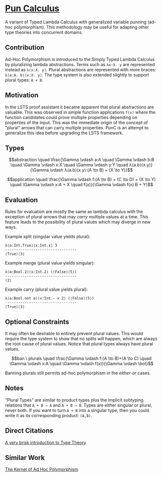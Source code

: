 # [Pun Calculus](https://github.com/andrew-johnson-4/PunCalculus/wiki)
A variant of Typed Lambda Calculus with generalized variable punning (ad-hoc polymorphism). This methodology may be useful for adapting other type theories into concurrent domains.

## Contribution

Ad-Hoc Polymorphism is introduced to the Simply Typed Lambda Calculus by pluralizing lambda abstractions.
Terms such as `λx:X. y` are represented instead as `λ⟨x:X. y⟩`.
Plural abstractions are represented with more braces: `λ⟨a:A. b⟩⟨x:X. y⟩`.
The type system is also extended slightly to support plural types: `A + B`.

## Motivation

In the LSTS proof assistant it became apparent that plural abstractions are valuable.
This was observed in simple function applications `f(x)` where the function candidates could prove multiple properties depending on properties of the input.
This was the immediate origin of the concept of "plural" arrows that can carry multiple properties.
PunC is an attempt to generalize this idea before upgrading the LSTS framework.

## Types

$$abstraction \quad \frac{\Gamma \vdash a:A \quad \Gamma \vdash b:B \quad \Gamma \vdash x:X \quad \Gamma \vdash y:Y \quad λ⟨a.b⟩⟨x.y⟩}{\Gamma \vdash λ⟨a.b⟩⟨x.y⟩:(A \to B) + (X \to Y)}$$

$$application \quad \frac{\Gamma \vdash f:(A \to B) + (C \to D) + (X \to Y) \quad \Gamma \vdash x:A + X \quad f(x)}{\Gamma \vdash f(x):B + Y}$$

## Evaluation

Rules for evaluation are mostly the same as lambda calculus with the exception of plural arrows that may *carry* multiple values at a time. This feature leads to the possibility of plural values which may diverge in new ways.

Example split (singular value yields plural):
```punc
λ⟨a:Int.True⟩⟨x:Int.x⟩ 3
---------------------------------
⟨True⟩⟨3⟩
```

Example merge (plural value yields singular):
```punc
λ⟨a:Bool.2⟩⟨x:Int.2⟩ (⟨False⟩⟨5⟩)
---------------------------------
⟨2⟩
```

Example carry (plural value yields plural):
```punc
λ⟨a:Bool.not a⟩⟨x:Int.- x 2⟩ (⟨False⟩⟨5⟩)
---------------------------------
⟨True⟩⟨3⟩
```

## Optional Constraints

It may often be desirable to entirely prevent plural values.
This would require the type system to show that no splits will happen, which are always the root cause of plural values.
Notice that plural types always have plural values.

$$ban \ plurals \quad \frac{\Gamma \vdash f:(A \to B)+(A \to C) \quad \Gamma \vdash x:A \quad \Gamma \vdash f(x)}{\Gamma \vdash \bot}$$

Banning plurals still permits ad-hoc polymorphism in the *either-or* cases.

## Notes

"Plural Types" are similar to product types plus the implicit subtyping relations that `A + B ⇒ A` and `A + B ⇒ B`.
Types are either singular or plural, never both.
If you want to turn `A + B` into a singular type, then you could write it as its corresponding product: `(A,B)`.

## Direct Citations

[A very brisk introduction to Type Theory](https://ncatlab.org/nlab/show/type+theory)

## Similar Work

[The Kernel of Ad Hoc Polymorphism](https://dspace.mit.edu/bitstream/handle/1721.1/106072/965197677-MIT.pdf)

